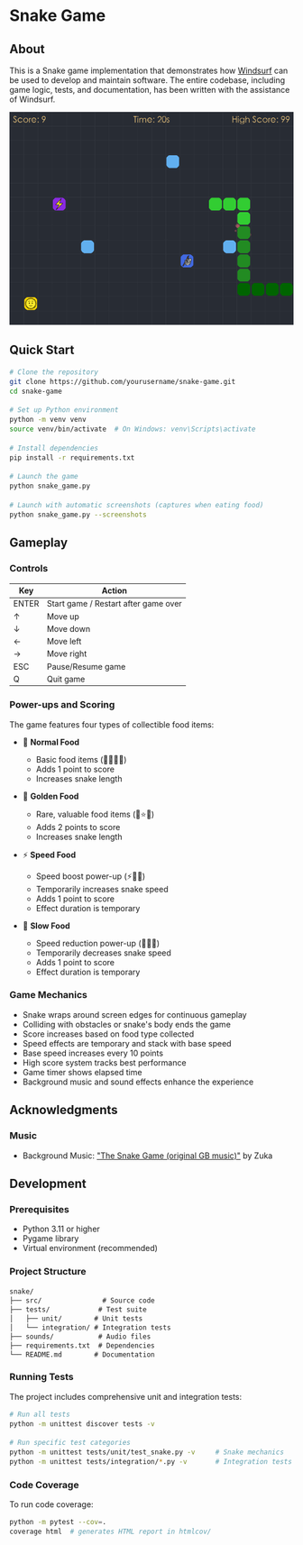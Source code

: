 # Snake Game

## About

This is a Snake game implementation that demonstrates how [Windsurf](https://codeium.com/windsurf) can be used to develop and maintain software. The entire codebase, including game logic, tests, and documentation, has been written with the assistance of Windsurf.

![Snake Game Screenshot](docs/screenshot.png)

## Quick Start

```bash
# Clone the repository
git clone https://github.com/yourusername/snake-game.git
cd snake-game

# Set up Python environment
python -m venv venv
source venv/bin/activate  # On Windows: venv\Scripts\activate

# Install dependencies
pip install -r requirements.txt

# Launch the game
python snake_game.py

# Launch with automatic screenshots (captures when eating food)
python snake_game.py --screenshots
```

## Gameplay

### Controls
| Key | Action |
|-----|--------|
| ENTER | Start game / Restart after game over |
| ↑ | Move up |
| ↓ | Move down |
| ← | Move left |
| → | Move right |
| ESC | Pause/Resume game |
| Q | Quit game |

### Power-ups and Scoring
The game features four types of collectible food items:

- 🍕 **Normal Food**
  - Basic food items (🍕🍇🍪🍓)
  - Adds 1 point to score
  - Increases snake length

- 🌟 **Golden Food**
  - Rare, valuable food items (🌟⭐🌞)
  - Adds 2 points to score
  - Increases snake length

- ⚡ **Speed Food**
  - Speed boost power-up (⚡🚀💨)
  - Temporarily increases snake speed
  - Adds 1 point to score
  - Effect duration is temporary

- 🐌 **Slow Food**
  - Speed reduction power-up (🐌🦥🐢)
  - Temporarily decreases snake speed
  - Adds 1 point to score
  - Effect duration is temporary

### Game Mechanics
- Snake wraps around screen edges for continuous gameplay
- Colliding with obstacles or snake's body ends the game
- Score increases based on food type collected
- Speed effects are temporary and stack with base speed
- Base speed increases every 10 points
- High score system tracks best performance
- Game timer shows elapsed time
- Background music and sound effects enhance the experience

## Acknowledgments

### Music
- Background Music: ["The Snake Game (original GB music)"](https://youtu.be/FpDWpX9luCQ?si=zP7c-KROsUjh8SQ5) by Zuka

## Development

### Prerequisites
- Python 3.11 or higher
- Pygame library
- Virtual environment (recommended)

### Project Structure
```
snake/
├── src/               # Source code
├── tests/            # Test suite
│   ├── unit/        # Unit tests
│   └── integration/ # Integration tests
├── sounds/           # Audio files
├── requirements.txt  # Dependencies
└── README.md        # Documentation
```

### Running Tests
The project includes comprehensive unit and integration tests:

```bash
# Run all tests
python -m unittest discover tests -v

# Run specific test categories
python -m unittest tests/unit/test_snake.py -v     # Snake mechanics
python -m unittest tests/integration/*.py -v       # Integration tests
```

### Code Coverage

To run code coverage:

```bash
python -m pytest --cov=.
coverage html  # generates HTML report in htmlcov/